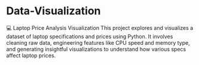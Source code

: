 # Data-Visualization
💻 Laptop Price Analysis 
Visualization This project explores and visualizes a dataset of laptop specifications and prices using Python. It involves cleaning raw data, engineering features like CPU speed and memory type, and generating insightful visualizations to understand how various specs affect laptop prices.
